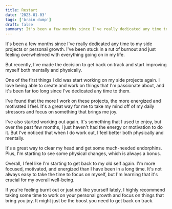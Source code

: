 ```yaml
---
title: Restart
date: '2023-01-03'
tags: ['brain dump']
draft: false
summary: It's been a few months since I've really dedicated any time to my side projects or personal growth. I've been stuck in a rut of...
---
```


It's been a few months since I've really dedicated any time to my side projects or personal growth. I've been stuck in a rut of burnout and just feeling overwhelmed with everything going on in my life.

But recently, I've made the decision to get back on track and start improving myself both mentally and physically.

One of the first things I did was start working on my side projects again. I love being able to create and work on things that I'm passionate about, and it's been far too long since I've dedicated any time to them.

I've found that the more I work on these projects, the more energized and motivated I feel. It's a great way for me to take my mind off of my daily stressors and focus on something that brings me joy.

I've also started working out again. It's something that I used to enjoy, but over the past few months, I just haven't had the energy or motivation to do it. But I've noticed that when I do work out, I feel better both physically and mentally.

It's a great way to clear my head and get some much-needed endorphins. Plus, I'm starting to see some physical changes, which is always a bonus.

Overall, I feel like I'm starting to get back to my old self again. I'm more focused, motivated, and energized than I have been in a long time. It's not always easy to take the time to focus on myself, but I'm learning that it's crucial for my overall well-being.

If you're feeling burnt out or just not like yourself lately, I highly recommend taking some time to work on your personal growth and focus on things that bring you joy. It might just be the boost you need to get back on track.
